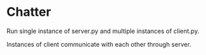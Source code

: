 # Chatter

Run single instance of server.py and multiple instances of client.py.

Instances of client communicate with each other through server.
